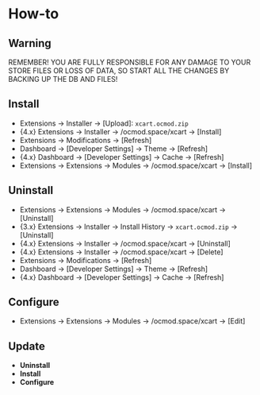 # How-to

## Warning
REMEMBER! YOU ARE FULLY RESPONSIBLE FOR ANY DAMAGE TO YOUR STORE FILES OR LOSS OF DATA, SO START ALL THE CHANGES BY BACKING UP THE DB AND FILES!

## Install
* Extensions → Installer → [Upload]: `xcart.ocmod.zip`
* {4.x} Extensions → Installer → /ocmod.space/xcart → [Install]
* Extensions → Modifications → [Refresh]
* Dashboard → [Developer Settings] → Theme → [Refresh]
* {4.x} Dashboard → [Developer Settings] → Cache → [Refresh]
* Extensions → Extensions → Modules → /ocmod.space/xcart → [Install]

## Uninstall
* Extensions → Extensions → Modules → /ocmod.space/xcart → [Uninstall]
* {3.x} Extensions → Installer → Install History → `xcart.ocmod.zip` → [Uninstall]
* {4.x} Extensions → Installer → /ocmod.space/xcart → [Uninstall]
* {4.x} Extensions → Installer → /ocmod.space/xcart → [Delete]
* Extensions → Modifications → [Refresh]
* Dashboard → [Developer Settings] → Theme → [Refresh]
* {4.x} Dashboard → [Developer Settings] → Cache → [Refresh]

## Configure
* Extensions → Extensions → Modules → /ocmod.space/xcart → [Edit]

## Update
* **Uninstall**
* **Install**
* **Configure**
